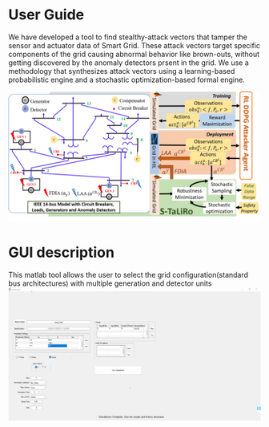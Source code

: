 User Guide
===========

We have developed a tool to find stealthy-attack vectors that tamper the sensor and actuator data of Smart Grid. These attack vectors target specific components of the grid causing abnormal behavior like brown-outs, without getting discovered by the anomaly detectors prsent in the grid. We use a methodology that synthesizes attack vectors using a learning-based probabilistic engine and a stochastic optimization-based formal engine.

![alt text](images/toolSetup.png)

GUI description
================
This matlab tool allows the user to select the grid configuration(standard bus architectures) with multiple generation and detector units
![alt text](images/gui_screen.png)
